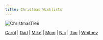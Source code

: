 ```yaml
---
title: Christmas Wishlists
---
```


![ChristmasTree](http://www.webweaver.nu/clipart/img/holidays/christmas/animated-christmas-tree.gif)

[Carol](wishlists/carol.md) | [Dad](wishlists/dad.md) | [Mike](wishlists/mike.md) | [Mom](wishlists/mom.md) | [Nic](wishlists/nic.md) | [Tim](wishlists/tim.md) | [Whitney](wishlists/whitney.md)